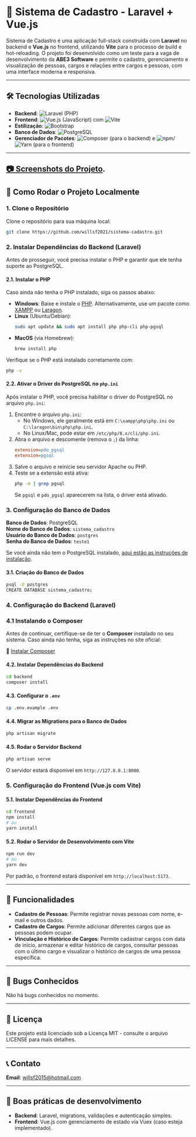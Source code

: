 # 🚀 Sistema de Cadastro - Laravel + Vue.js

Sistema de Cadastro é uma aplicação full-stack construída com **Laravel** no backend e **Vue.js** no frontend, utilizando **Vite** para o processo de build e hot-reloading. O projeto foi desenvolvido como um teste para a vaga de desenvolvimento da **ABE3 Software** e permite o cadastro, gerenciamento e visualização de pessoas, cargos e relações entre cargos e pessoas, com uma interface moderna e responsiva.

---

## 🛠 Tecnologias Utilizadas

- **Backend**: ![Laravel](https://img.shields.io/badge/Laravel-FF2D20?style=for-the-badge&logo=laravel&logoColor=white) (PHP)  
- **Frontend**: ![Vue.js](https://img.shields.io/badge/Vue.js-4FC08D?style=for-the-badge&logo=vue.js&logoColor=white) (JavaScript) com ![Vite](https://img.shields.io/badge/Vite-B73BFE?style=for-the-badge&logo=vite&logoColor=white)  
- **Estilização**: ![Bootstrap](https://img.shields.io/badge/Bootstrap-7952B3?style=for-the-badge&logo=bootstrap&logoColor=white)  
- **Banco de Dados**: ![PostgreSQL](https://img.shields.io/badge/PostgreSQL-316192?style=for-the-badge&logo=postgresql&logoColor=white)  
- **Gerenciador de Pacotes**: ![Composer](https://img.shields.io/badge/Composer-885630?style=for-the-badge&logo=composer&logoColor=white) (para o backend) e ![npm](https://img.shields.io/badge/npm-CB3837?style=for-the-badge&logo=npm&logoColor=white)/![Yarn](https://img.shields.io/badge/Yarn-2C8EBB?style=for-the-badge&logo=yarn&logoColor=white) (para o frontend)

---

## [ 📷 Screenshots do Projeto](/screenshots.md).



## 🚀 Como Rodar o Projeto Localmente

### 1. Clone o Repositório

Clone o repositório para sua máquina local:

```bash
git clone https://github.com/willsf2021/sistema-cadastro.git
```

### 2. Instalar Dependências do Backend (Laravel)

Antes de prosseguir, você precisa instalar o PHP e garantir que ele tenha suporte ao PostgreSQL.

#### 2.1. Instalar o PHP

Caso ainda não tenha o PHP instalado, siga os passos abaixo:

- **Windows**: Baixe e instale o [PHP](https://windows.php.net/download/). Alternativamente, use um pacote como [XAMPP](https://www.apachefriends.org/pt_br/index.html) ou [Laragon](https://laragon.org/).
- **Linux** (Ubuntu/Debian):
  ```bash
  sudo apt update && sudo apt install php php-cli php-pgsql
  ```
- **MacOS** (via Homebrew):
  ```bash
  brew install php
  ```

Verifique se o PHP está instalado corretamente com:

```bash
php -v
```

#### 2.2. Ativar o Driver do PostgreSQL no `php.ini`

Após instalar o PHP, você precisa habilitar o driver do PostgreSQL no arquivo `php.ini`:

1. Encontre o arquivo `php.ini`:
   - No Windows, ele geralmente está em `C:\xampp\php\php.ini` ou `C:\laragon\bin\php\php.ini`.
   - No Linux/Mac, pode estar em `/etc/php/8.x/cli/php.ini`.
2. Abra o arquivo e descomente (remova o `;`) da linha:
   ```ini
   extension=pdo_pgsql
   extension=pgsql
   ```
3. Salve o arquivo e reinicie seu servidor Apache ou PHP.
4. Teste se a extensão está ativa:
   ```bash
   php -m | grep pgsql
   ```
   Se `pgsql` e `pdo_pgsql` aparecerem na lista, o driver está ativado.

### 3. Configuração do Banco de Dados

**Banco de Dados**: PostgreSQL  
**Nome do Banco de Dados**: `sistema_cadastro`  
**Usuário do Banco de Dados**: `postgres`  
**Senha do Banco de Dados**: `teste1`

Se você ainda não tem o PostgreSQL instalado, [aqui estão as instruções de instalação](https://www.postgresql.org/download/).

#### 3.1. Criação do Banco de Dados

```bash
psql -U postgres
CREATE DATABASE sistema_cadastro;
```

### 4. Configuração do Backend (Laravel)

### 4.1 Instalando o Composer

Antes de continuar, certifique-se de ter o **Composer** instalado no seu sistema. Caso ainda não tenha, siga as instruções no site oficial:

🔗 [Instalar Composer](https://getcomposer.org/download/)

#### 4.2. Instalar Dependências do Backend

```bash
cd backend
composer install
```

#### 4.3. Configurar o `.env`

```bash
cp .env.example .env
```

#### 4.4. Migrar as Migrations para o Banco de Dados

```bash
php artisan migrate
```

#### 4.5. Rodar o Servidor Backend

```bash
php artisan serve
```

O servidor estará disponível em `http://127.0.0.1:8000`.

### 5. Configuração do Frontend (Vue.js com Vite)

#### 5.1. Instalar Dependências do Frontend

```bash
cd frontend
npm install
# ou
yarn install
```

#### 5.2. Rodar o Servidor de Desenvolvimento com Vite

```bash
npm run dev
# ou
yarn dev
```

Por padrão, o frontend estará disponível em `http://localhost:5173`.

---

## 🔧 Funcionalidades

- **Cadastro de Pessoas**: Permite registrar novas pessoas com nome, e-mail e outros dados.
- **Cadastro de Cargos**: Permite adicionar diferentes cargos que as pessoas podem ocupar.
- **Vinculação e Histórico de Cargos**: Permite cadastrar cargos com data de início, armazenar e editar histórico de cargos, consultar pessoas com o último cargo e visualizar o histórico de cargos de uma pessoa específica.

---

## 🐛 Bugs Conhecidos

Não há bugs conhecidos no momento.

---

## 📄 Licença

Este projeto está licenciado sob a Licença MIT - consulte o arquivo LICENSE para mais detalhes.

---

## 📞 Contato

**Email**: [willsf2015@hotmail.com](mailto:willsf2015@hotmail.com)

---

## 🚀 Boas práticas de desenvolvimento

- **Backend**: Laravel, migrations, validações e autenticação simples.
- **Frontend**: Vue.js com gerenciamento de estado via Vuex (caso esteja implementado).
